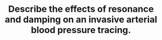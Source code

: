 ---
title: "Describe the effects of resonance and damping on an invasive arterial blood pressure tracing."
entityType: SAQ
exam: PEX
college: CICM
year: 2015
sitting: A
question: 12
passRate: 33
EC_expectedDomains:
- "It was expected that candidates could describe that the arterial pressure waveform is made up of many different sine waves (as determined by Fourier Analysis) with each sine wave having a specific frequency."
- "Every system has its own natural oscillatory frequency, or resonant frequency."
- "Some damping is inherent in any system and acts to slow down the rate of change of signal between the patient and pressure transducer."
EC_extraCredit:
- "Accurate graphical representations of invasive pressure traces are important."
EC_errorsCommon:
- "Many candidates provided poor drawings without axis, labels, reference to normal or discussion in text."
- "The effect of damping on temporal response was rarely mentioned."
---
